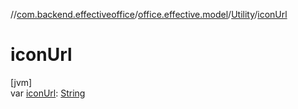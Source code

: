 //[com.backend.effectiveoffice](IdeaProjects/labs-office-elevator/effectiveOfficeBackend/documentation/gfm/index.md)/[office.effective.model](IdeaProjects/labs-office-elevator/effectiveOfficeBackend/documentation/gfm/com.backend.effectiveoffice/office.effective.model/index.md)/[Utility](IdeaProjects/labs-office-elevator/effectiveOfficeBackend/documentation/gfm/com.backend.effectiveoffice/office.effective.model/-utility/index.md)/[iconUrl](IdeaProjects/labs-office-elevator/effectiveOfficeBackend/documentation/gfm/com.backend.effectiveoffice/office.effective.model/-utility/icon-url.md)

# iconUrl

[jvm]\
var [iconUrl](IdeaProjects/labs-office-elevator/effectiveOfficeBackend/documentation/gfm/com.backend.effectiveoffice/office.effective.model/-utility/icon-url.md): [String](https://kotlinlang.org/api/latest/jvm/stdlib/kotlin/-string/index.html)
